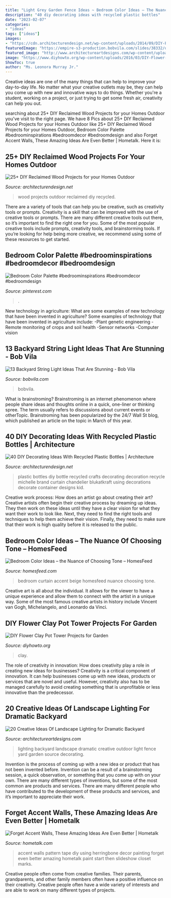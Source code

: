 ```yaml
---
title: "Light Grey Garden Fence Ideas ~ Bedroom Color Ideas – The Nuance Of Choosing Tone – Homesfeed"
description: "40 diy decorating ideas with recycled plastic bottles"
date: "2023-02-07"
categories:
- "ideas"
tags: ["ideas"]
images:
- "https://cdn.architecturendesign.net/wp-content/uploads/2014/09/DIY-Plastic-Bottles-ideas-4-2.jpg"
featuredImage: "https://empire-s3-production.bobvila.com/slides/38332/original/backyard_patio_string_lights.jpg?1594226228"
featured_image: "http://www.architectureartdesigns.com/wp-content/uploads/2014/01/2028.jpg"
image: "https://www.diyhowto.org/wp-content/uploads/2016/03/DIY-Flower-Clay-Pot-Tower-Projects-for-Garden-08.jpg"
ShowToc: true
author: "Ms. Leonora Murray Jr."
---
```



Creative ideas are one of the many things that can help to improve your day-to-day life. No matter what your creative outlets may be, they can help you come up with new and innovative ways to do things. Whether you're a student, working on a project, or just trying to get some fresh air, creativity can help you out.

	

		
searching about 25+ DIY Reclaimed Wood Projects for your Homes Outdoor you've visit to the right page. We have 8 Pics about 25+ DIY Reclaimed Wood Projects for your Homes Outdoor like 25+ DIY Reclaimed Wood Projects for your Homes Outdoor, Bedroom Color Palette #bedroominspirations #bedroomdecor #bedroomdesign and also Forget Accent Walls, These Amazing Ideas Are Even Better | Hometalk. Here it is:
		
    
## 25+ DIY Reclaimed Wood Projects For Your Homes Outdoor

<img loading=lazy src="http://cdn.architecturendesign.net/wp-content/uploads/2015/05/AD-Outdoor-Reclaimed-Wood-Projects-23.jpg" onerror="this.onerror=null;this.src='https://tse4.mm.bing.net/th?id=OIP.FXp5tTQw-JikXafP_vPTzgHaOd&amp;pid=15.1';" alt="25+ DIY Reclaimed Wood Projects for your Homes Outdoor">

_Source: architecturendesign.net_

>wood projects outdoor reclaimed diy recycled. 

	

There are a variety of tools that can help you be creative, such as creativity tools or prompts.
Creativity is a skill that can be improved with the use of creative tools or prompts. There are many different creative tools out there, so it’s important to find the right one for you. Some of the most popular creative tools include prompts, creativity tools, and brainstorming tools. If you’re looking for help being more creative, we recommend using some of these resources to get started.

    
## Bedroom Color Palette #bedroominspirations #bedroomdecor #bedroomdesign

<img loading=lazy src="https://i.pinimg.com/736x/d3/9c/c5/d39cc5438050b83a43d1559dc1cdae31.jpg" onerror="this.onerror=null;this.src='https://tse2.mm.bing.net/th?id=OIP.fFQxvUtjQVZk9lSUiH2vzQHaHP&amp;pid=15.1';" alt="Bedroom Color Palette #bedroominspirations #bedroomdecor #bedroomdesign">

_Source: pinterest.com_

>. 

	

New technology in agriculture: What are some examples of new technology that have been invented in agriculture?
Some examples of technology that have been invented in agriculture include:
-Plant genetic engineering
-Remote monitoring of crops and soil health 
-Sensor networks 
-Computer vision

    
## 13 Backyard String Light Ideas That Are Stunning - Bob Vila

<img loading=lazy src="https://empire-s3-production.bobvila.com/slides/38332/original/backyard_patio_string_lights.jpg?1594226228" onerror="this.onerror=null;this.src='https://tse3.mm.bing.net/th?id=OIP.G4IPIkEmvYxqNEqJyCR82QHaFX&amp;pid=15.1';" alt="13 Backyard String Light Ideas That Are Stunning - Bob Vila">

_Source: bobvila.com_

>bobvila. 

	

What is brainstroming?
Brainstroming is an internet phenomenon where people share ideas and thoughts online in a quick, one-liner or thinking spree. The term usually refers to discussions about current events or otherTopic. Brainstroming has been popularized by the 24/7 Wall St blog, which published an article on the topic in March of this year.

    
## 40 DIY Decorating Ideas With Recycled Plastic Bottles | Architecture

<img loading=lazy src="https://cdn.architecturendesign.net/wp-content/uploads/2014/09/DIY-Plastic-Bottles-ideas-4-2.jpg" onerror="this.onerror=null;this.src='https://tse3.mm.bing.net/th?id=OIP.sCR2CW4LfAk_nL8GVilFPwHaJ0&amp;pid=15.1';" alt="40 DIY Decorating Ideas With Recycled Plastic Bottles | Architecture">

_Source: architecturendesign.net_

>plastic bottles diy bottle recycled crafts decorating decoration recycle michelle brand curtain chandelier blukatkraft using decorations decorate container designs kid. 

	

Creative work process: How does an artist go about creating their art?
Creative artists often begin their creative process by dreaming up ideas. They then work on these ideas until they have a clear vision for what they want their work to look like. Next, they need to find the right tools and techniques to help them achieve their vision. Finally, they need to make sure that their work is high quality before it is released to the public.

    
## Bedroom Color Ideas – The Nuance Of Choosing Tone – HomesFeed

<img loading=lazy src="https://homesfeed.com/wp-content/uploads/2015/11/fresh-green-bedroom-color-ideas-with-green-curtain-and-wall-accent-and-white-bedding-with-gree-sheet-and-evening-hue-area-rug-and-beige-wooden-platform-and-green-chair.jpg" onerror="this.onerror=null;this.src='https://tse4.mm.bing.net/th?id=OIP.1A9obwma0ZkmWhznqDmM3QHaEo&amp;pid=15.1';" alt="Bedroom Color Ideas – the Nuance of Choosing Tone – HomesFeed">

_Source: homesfeed.com_

>bedroom curtain accent beige homesfeed nuance choosing tone. 

	

Creative art is all about the individual. It allows for the viewer to have a unique experience and allow them to connect with the artist in a unique way. Some of the most famous creative artists in history include Vincent van Gogh, Michelangelo, and Leonardo da Vinci.

    
## DIY Flower Clay Pot Tower Projects For Garden

<img loading=lazy src="https://www.diyhowto.org/wp-content/uploads/2016/03/DIY-Flower-Clay-Pot-Tower-Projects-for-Garden-08.jpg" onerror="this.onerror=null;this.src='https://tse3.mm.bing.net/th?id=OIP.38iGoIQK_wChn9I2Xpb5cgHaMj&amp;pid=15.1';" alt="DIY Flower Clay Pot Tower Projects for Garden">

_Source: diyhowto.org_

>clay. 

	

The role of creativity in innovation: How does creativity play a role in creating new ideas for businesses?
Creativity is a critical component of innovation. It can help businesses come up with new ideas, products or services that are novel and useful. However, creativity also has to be managed carefully to avoid creating something that is unprofitable or less innovative than the predecessor.

    
## 20 Creative Ideas Of Landscape Lighting For Dramatic Backyard

<img loading=lazy src="http://www.architectureartdesigns.com/wp-content/uploads/2014/01/2028.jpg" onerror="this.onerror=null;this.src='https://tse3.mm.bing.net/th?id=OIP.uU5maDtUzUdbDORTjCiSegHaE8&amp;pid=15.1';" alt="20 Creative Ideas Of Landscape Lighting for Dramatic Backyard">

_Source: architectureartdesigns.com_

>lighting backyard landscape dramatic creative outdoor light fence yard garden source decorating. 

	

Invention is the process of coming up with a new idea or product that has not been invented before. Invention can be a result of a brainstorming session, a quick observation, or something that you come up with on your own. There are many different types of inventions, but some of the most common are products and services. There are many different people who have contributed to the development of these products and services, and it’s important to appreciate their work.

    
## Forget Accent Walls, These Amazing Ideas Are Even Better | Hometalk

<img loading=lazy src="https://cdn-fastly.hometalk.com/media/2016/10/23/3585928/s-forget-accent-walls-these-amazing-ideas-are-even-better-home-decor-wall-decor.jpg?size=1600x1000&amp;nocrop=1" onerror="this.onerror=null;this.src='https://tse4.mm.bing.net/th?id=OIP.M3rcoCLC4QNxh9A-ZczOHgHaJ5&amp;pid=15.1';" alt="Forget Accent Walls, These Amazing Ideas Are Even Better | Hometalk">

_Source: hometalk.com_

>accent walls pattern tape diy using herringbone decor painting forget even better amazing hometalk paint start then slideshow closet marks. 

	

Creative people often come from creative families. Their parents, grandparents, and other family members often have a positive influence on their creativity. Creative people often have a wide variety of interests and are able to work on many different types of projects.

